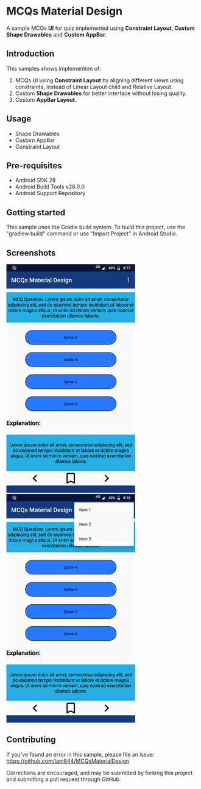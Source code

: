 # MCQs Material Design
A sample MCQs **UI** for quiz implemented using **Constraint Layout, Custom Shape Drawables** and **Custom AppBar**.

## Introduction
This samples shows implemention of:
1. MCQs UI using **Constraint Layout** by aligning different views using constraints, instead of Linear Layout child and Relative Layout.
2. Custom **Shape Drawables** for better interface without losing quality.
3. Custom **AppBar Layout.**

## Usage
* Shape Drawables
* Custom AppBar
* Constraint Layout

## Pre-requisites
* Android SDK 28
* Android Build Tools v28.0.0
* Android Support Repository

## Getting started
This sample uses the Gradle build system. To build this project, use the "gradlew build" command or use "Import Project" in Android Studio.

## Screenshots
<img src="Screenshot/Screenshot1.png" height="600">     <img src="Screenshot/Screenshot2.png" height="600">

## Contributing
If you've found an error in this sample, please file an issue: https://github.com/iam844/MCQsMaterialDesign

Corrections are encouraged, and may be submitted by forking this project and submitting a pull request through GitHub.
